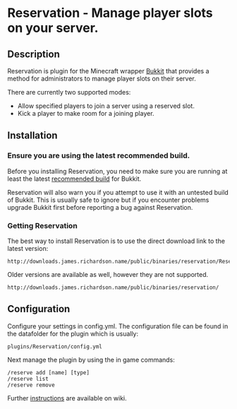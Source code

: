 Reservation - Manage player slots on your server.
====================================

## Description

Reservation is plugin for the Minecraft wrapper [Bukkit](http://bukkit.org/) that provides a method for administrators to manage player slots on their server. 

There are currently two supported modes:

- Allow specified players to join a server using a reserved slot.
- Kick a player to make room for a joining player.

## Installation

### Ensure you are using the latest recommended build.

Before you installing Reservation, you need to make sure you are running at least the latest [recommended build](http://ci.bukkit.org/job/dev-CraftBukkit/Recommended/) for Bukkit. 

Reservation will also warn you if you attempt to use it with an untested build of Bukkit. This is usually safe to ignore but if you encounter problems upgrade Bukkit first before reporting a bug against Reservation.

### Getting Reservation

The best way to install Reservation is to use the direct download link to the latest version:

    http://downloads.james.richardson.name/public/binaries/reservation/Reservation.jar
    
Older versions are available as well, however they are not supported.

    http://downloads.james.richardson.name/public/binaries/reservation/

## Configuration

Configure your settings in config.yml. The configuration file can be found in the datafolder for the plugin which is usually: 

    plugins/Reservation/config.yml

Next manage the plugin by using the in game commands: 

    /reserve add [name] [type]
    /reserve list
    /reserve remove

Further [instructions](https://github.com/grandwazir/DynamicMOTD/wiki/instructions) are available on wiki. 